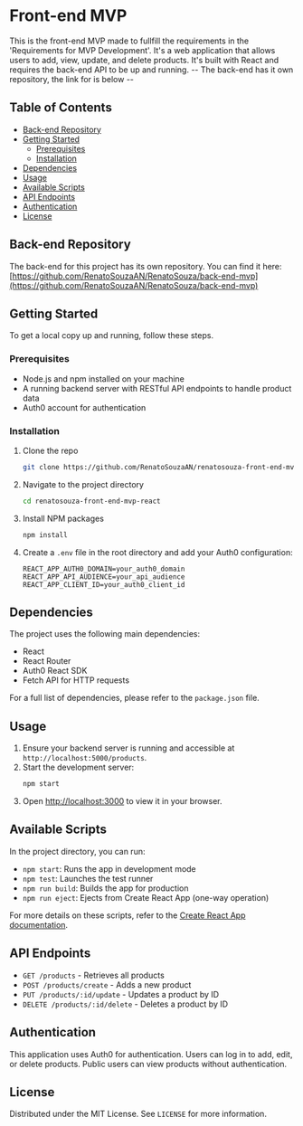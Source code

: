 # Front-end MVP

This is the front-end MVP made to fullfill the requirements in the 'Requirements for MVP Development'. It's a web application that allows users to add, view, update, and delete products. It's built with React and requires the back-end API to be up and running. -- The back-end has it own repository, the link for is below --

## Table of Contents

- [Back-end Repository](#back-end-repository)
- [Getting Started](#getting-started)
  - [Prerequisites](#prerequisites)
  - [Installation](#installation)
- [Dependencies](#dependencies)
- [Usage](#usage)
- [Available Scripts](#available-scripts)
- [API Endpoints](#api-endpoints)
- [Authentication](#authentication)
- [License](#license)

## Back-end Repository

The back-end for this project has its own repository. You can find it here:
[https://github.com/RenatoSouzaAN/RenatoSouza/back-end-mvp](https://github.com/RenatoSouzaAN/RenatoSouza/back-end-mvp)

## Getting Started

To get a local copy up and running, follow these steps.

### Prerequisites

- Node.js and npm installed on your machine
- A running backend server with RESTful API endpoints to handle product data
- Auth0 account for authentication

### Installation

1. Clone the repo
   ```sh
   git clone https://github.com/RenatoSouzaAN/renatosouza-front-end-mvp-react.git
   ```
2. Navigate to the project directory
   ```sh
   cd renatosouza-front-end-mvp-react
   ```
3. Install NPM packages
   ```sh
   npm install
   ```
4. Create a `.env` file in the root directory and add your Auth0 configuration:
   ```
   REACT_APP_AUTH0_DOMAIN=your_auth0_domain
   REACT_APP_API_AUDIENCE=your_api_audience
   REACT_APP_CLIENT_ID=your_auth0_client_id
   ```

## Dependencies

The project uses the following main dependencies:

- React
- React Router
- Auth0 React SDK
- Fetch API for HTTP requests

For a full list of dependencies, please refer to the `package.json` file.

## Usage

1. Ensure your backend server is running and accessible at `http://localhost:5000/products`.
2. Start the development server:
   ```sh
   npm start
   ```
3. Open [http://localhost:3000](http://localhost:3000) to view it in your browser.

## Available Scripts

In the project directory, you can run:

- `npm start`: Runs the app in development mode
- `npm test`: Launches the test runner
- `npm run build`: Builds the app for production
- `npm run eject`: Ejects from Create React App (one-way operation)

For more details on these scripts, refer to the [Create React App documentation](https://facebook.github.io/create-react-app/docs/getting-started).

## API Endpoints

- `GET /products` - Retrieves all products
- `POST /products/create` - Adds a new product
- `PUT /products/:id/update` - Updates a product by ID
- `DELETE /products/:id/delete` - Deletes a product by ID

## Authentication

This application uses Auth0 for authentication. Users can log in to add, edit, or delete products. Public users can view products without authentication.

## License

Distributed under the MIT License. See `LICENSE` for more information.
